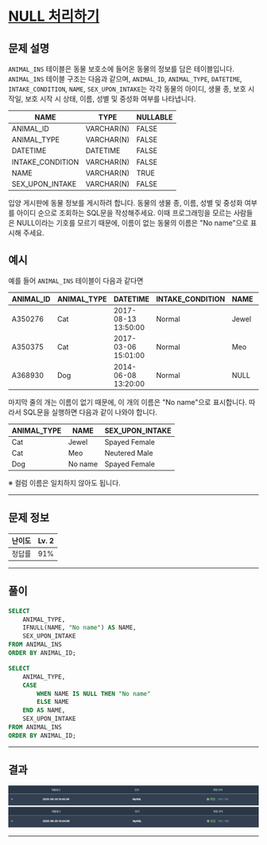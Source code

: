 # [NULL 처리하기](https://school.programmers.co.kr/learn/courses/30/lessons/59410)

## 문제 설명

`ANIMAL_INS` 테이블은 동물 보호소에 들어온 동물의 정보를 담은 테이블입니다. `ANIMAL_INS` 테이블 구조는 다음과 같으며, `ANIMAL_ID`, `ANIMAL_TYPE`, `DATETIME`, `INTAKE_CONDITION`, `NAME`, `SEX_UPON_INTAKE`는 각각 동물의 아이디, 생물 종, 보호 시작일, 보호 시작 시 상태, 이름, 성별 및 중성화 여부를 나타냅니다.

| NAME             | TYPE       | NULLABLE |
| ---------------- | ---------- | -------- |
| ANIMAL_ID        | VARCHAR(N) | FALSE    |
| ANIMAL_TYPE      | VARCHAR(N) | FALSE    |
| DATETIME         | DATETIME   | FALSE    |
| INTAKE_CONDITION | VARCHAR(N) | FALSE    |
| NAME             | VARCHAR(N) | TRUE     |
| SEX_UPON_INTAKE  | VARCHAR(N) | FALSE    |

입양 게시판에 동물 정보를 게시하려 합니다. 동물의 생물 종, 이름, 성별 및 중성화 여부를 아이디 순으로 조회하는 SQL문을 작성해주세요. 이때 프로그래밍을 모르는 사람들은 NULL이라는 기호를 모르기 때문에, 이름이 없는 동물의 이름은 "No name"으로 표시해 주세요.

## 예시

예를 들어 `ANIMAL_INS` 테이블이 다음과 같다면

| ANIMAL_ID | ANIMAL_TYPE | DATETIME            | INTAKE_CONDITION | NAME  | SEX_UPON_INTAKE |
| --------- | ----------- | ------------------- | ---------------- | ----- | --------------- |
| A350276   | Cat         | 2017-08-13 13:50:00 | Normal           | Jewel | Spayed Female   |
| A350375   | Cat         | 2017-03-06 15:01:00 | Normal           | Meo   | Neutered Male   |
| A368930   | Dog         | 2014-06-08 13:20:00 | Normal           | NULL  | Spayed Female   |

마지막 줄의 개는 이름이 없기 때문에, 이 개의 이름은 "No name"으로 표시합니다. 따라서 SQL문을 실행하면 다음과 같이 나와야 합니다.

| ANIMAL_TYPE | NAME    | SEX_UPON_INTAKE |
| ----------- | ------- | --------------- |
| Cat         | Jewel   | Spayed Female   |
| Cat         | Meo     | Neutered Male   |
| Dog         | No name | Spayed Female   |

※ 컬럼 이름은 일치하지 않아도 됩니다.

---

## 문제 정보

| 난이도 | Lv. 2 |
| ------ | ----- |
| 정답률 | 91%   |

---

## 풀이

```SQL
SELECT
    ANIMAL_TYPE,
    IFNULL(NAME, "No name") AS NAME,
    SEX_UPON_INTAKE
FROM ANIMAL_INS
ORDER BY ANIMAL_ID;
```

```SQL
SELECT
    ANIMAL_TYPE,
    CASE
        WHEN NAME IS NULL THEN "No name"
        ELSE NAME
    END AS NAME,
    SEX_UPON_INTAKE
FROM ANIMAL_INS
ORDER BY ANIMAL_ID;
```

---

## 결과

![결과](./assets/스크린샷%202025-06-20%2010.43.53.png)
![결과](./assets/스크린샷%202025-06-20%2010.44.20.png)

---
